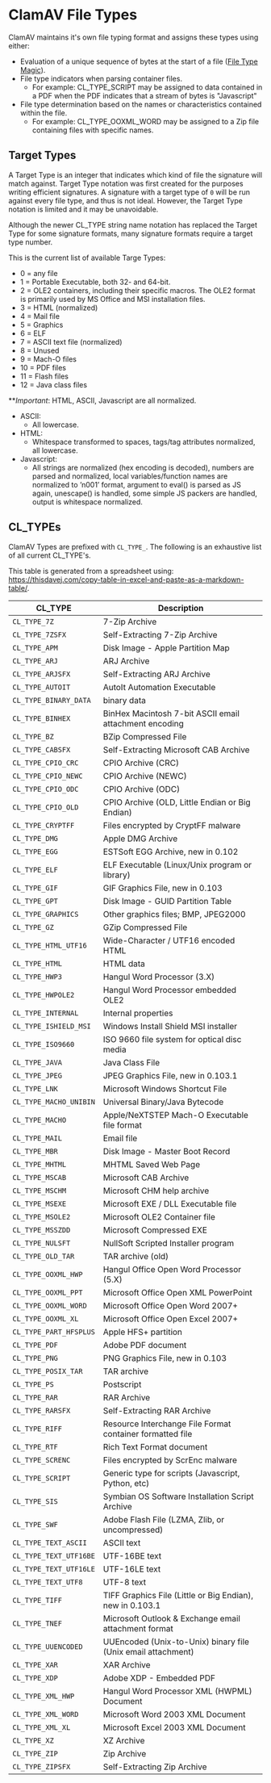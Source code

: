 # ClamAV File Types

ClamAV maintains it's own file typing format and assigns these types using either:

- Evaluation of a unique sequence of bytes at the start of a file ([File Type Magic](../manual/Signatures/FileTypeMagic.md)).
- File type indicators when parsing container files.
  - For example:
    CL_TYPE_SCRIPT may be assigned to data contained in a PDF when the PDF indicates that a stream of bytes is "Javascript"
- File type determination based on the names or characteristics contained within the file.
  - For example:
    CL_TYPE_OOXML_WORD may be assigned to a Zip file containing files with specific names.

## Target Types

A Target Type is an integer that indicates which kind of file the signature will match against. Target Type notation was first created for the purposes writing efficient signatures. A signature with a target type of `0` will be run against every file type, and thus is not ideal. However, the Target Type notation is limited and it may be unavoidable.

Although the newer CL_TYPE string name notation has replaced the Target Type for some signature formats, many signature formats require a target type number.

This is the current list of available Targe Types:

- 0 = any file
- 1 = Portable Executable, both 32- and 64-bit.
- 2 = OLE2 containers, including their specific macros. The OLE2 format is primarily used by MS Office and MSI installation files.
- 3 = HTML (normalized)
- 4 = Mail file
- 5 = Graphics
- 6 = ELF
- 7 = ASCII text file (normalized)
- 8 = Unused
- 9 = Mach-O files
- 10 = PDF files
- 11 = Flash files
- 12 = Java class files

**_Important_: HTML, ASCII, Javascript are all normalized.

- ASCII:
  - All lowercase.
- HTML:
  - Whitespace transformed to spaces, tags/tag attributes normalized, all lowercase.
- Javascript:
  - All strings are normalized (hex encoding is decoded), numbers are parsed and normalized, local variables/function names are normalized to ’n001’ format, argument to eval() is parsed as JS again, unescape() is handled, some simple JS packers are handled, output is whitespace normalized.

## CL_TYPEs

ClamAV Types are prefixed with `CL_TYPE_`.  The following is an exhaustive list of all current CL_TYPE's.

This table is generated from a spreadsheet using: <https://thisdavej.com/copy-table-in-excel-and-paste-as-a-markdown-table/>.

| CL_TYPE                | Description                                                  |
|------------------------|--------------------------------------------------------------|
| `CL_TYPE_7Z`           | 7-Zip Archive                                                |
| `CL_TYPE_7ZSFX`        | Self-Extracting 7-Zip Archive                                |
| `CL_TYPE_APM`          | Disk Image - Apple Partition Map                             |
| `CL_TYPE_ARJ`          | ARJ Archive                                                  |
| `CL_TYPE_ARJSFX`       | Self-Extracting ARJ Archive                                  |
| `CL_TYPE_AUTOIT`       | AutoIt Automation Executable                                 |
| `CL_TYPE_BINARY_DATA`  | binary data                                                  |
| `CL_TYPE_BINHEX`       | BinHex Macintosh 7-bit ASCII email attachment encoding       |
| `CL_TYPE_BZ`           | BZip Compressed File                                         |
| `CL_TYPE_CABSFX`       | Self-Extracting Microsoft CAB Archive                        |
| `CL_TYPE_CPIO_CRC`     | CPIO Archive (CRC)                                           |
| `CL_TYPE_CPIO_NEWC`    | CPIO Archive (NEWC)                                          |
| `CL_TYPE_CPIO_ODC`     | CPIO Archive (ODC)                                           |
| `CL_TYPE_CPIO_OLD`     | CPIO Archive (OLD, Little Endian or Big Endian)              |
| `CL_TYPE_CRYPTFF`      | Files encrypted by CryptFF malware                           |
| `CL_TYPE_DMG`          | Apple DMG Archive                                            |
| `CL_TYPE_EGG`          | ESTSoft EGG Archive, new in 0.102                            |
| `CL_TYPE_ELF`          | ELF Executable (Linux/Unix program or library)               |
| `CL_TYPE_GIF`          | GIF Graphics File, new in 0.103                              |
| `CL_TYPE_GPT`          | Disk Image - GUID Partition Table                            |
| `CL_TYPE_GRAPHICS`     | Other graphics files; BMP, JPEG2000                          |
| `CL_TYPE_GZ`           | GZip Compressed File                                         |
| `CL_TYPE_HTML_UTF16`   | Wide-Character / UTF16 encoded HTML                          |
| `CL_TYPE_HTML`         | HTML data                                                    |
| `CL_TYPE_HWP3`         | Hangul Word Processor (3.X)                                  |
| `CL_TYPE_HWPOLE2`      | Hangul Word Processor embedded OLE2                          |
| `CL_TYPE_INTERNAL`     | Internal properties                                          |
| `CL_TYPE_ISHIELD_MSI`  | Windows Install Shield MSI installer                         |
| `CL_TYPE_ISO9660`      | ISO 9660 file system for optical disc media                  |
| `CL_TYPE_JAVA`         | Java Class File                                              |
| `CL_TYPE_JPEG`         | JPEG Graphics File, new in 0.103.1                           |
| `CL_TYPE_LNK`          | Microsoft Windows Shortcut File                              |
| `CL_TYPE_MACHO_UNIBIN` | Universal Binary/Java Bytecode                               |
| `CL_TYPE_MACHO`        | Apple/NeXTSTEP Mach-O Executable file format                 |
| `CL_TYPE_MAIL`         | Email file                                                   |
| `CL_TYPE_MBR`          | Disk Image - Master Boot Record                              |
| `CL_TYPE_MHTML`        | MHTML Saved Web Page                                         |
| `CL_TYPE_MSCAB`        | Microsoft CAB Archive                                        |
| `CL_TYPE_MSCHM`        | Microsoft CHM help archive                                   |
| `CL_TYPE_MSEXE`        | Microsoft EXE / DLL Executable file                          |
| `CL_TYPE_MSOLE2`       | Microsoft OLE2 Container file                                |
| `CL_TYPE_MSSZDD`       | Microsoft Compressed EXE                                     |
| `CL_TYPE_NULSFT`       | NullSoft Scripted Installer program                          |
| `CL_TYPE_OLD_TAR`      | TAR archive (old)                                            |
| `CL_TYPE_OOXML_HWP`    | Hangul Office Open Word Processor (5.X)                      |
| `CL_TYPE_OOXML_PPT`    | Microsoft Office Open XML PowerPoint                         |
| `CL_TYPE_OOXML_WORD`   | Microsoft Office Open Word 2007+                             |
| `CL_TYPE_OOXML_XL`     | Microsoft Office Open Excel 2007+                            |
| `CL_TYPE_PART_HFSPLUS` | Apple HFS+ partition                                         |
| `CL_TYPE_PDF`          | Adobe PDF document                                           |
| `CL_TYPE_PNG`          | PNG Graphics File, new in 0.103                              |
| `CL_TYPE_POSIX_TAR`    | TAR archive                                                  |
| `CL_TYPE_PS`           | Postscript                                                   |
| `CL_TYPE_RAR`          | RAR Archive                                                  |
| `CL_TYPE_RARSFX`       | Self-Extracting RAR Archive                                  |
| `CL_TYPE_RIFF`         | Resource Interchange File Format container formatted file    |
| `CL_TYPE_RTF`          | Rich Text Format document                                    |
| `CL_TYPE_SCRENC`       | Files encrypted by ScrEnc malware                            |
| `CL_TYPE_SCRIPT`       | Generic type for scripts (Javascript, Python, etc)           |
| `CL_TYPE_SIS`          | Symbian OS Software Installation Script Archive              |
| `CL_TYPE_SWF`          | Adobe Flash File (LZMA, Zlib, or uncompressed)               |
| `CL_TYPE_TEXT_ASCII`   | ASCII text                                                   |
| `CL_TYPE_TEXT_UTF16BE` | UTF-16BE text                                                |
| `CL_TYPE_TEXT_UTF16LE` | UTF-16LE text                                                |
| `CL_TYPE_TEXT_UTF8`    | UTF-8 text                                                   |
| `CL_TYPE_TIFF`         | TIFF Graphics File (Little or Big Endian), new in 0.103.1    |
| `CL_TYPE_TNEF`         | Microsoft Outlook & Exchange email attachment format         |
| `CL_TYPE_UUENCODED`    | UUEncoded (Unix-to-Unix) binary file (Unix email attachment) |
| `CL_TYPE_XAR`          | XAR Archive                                                  |
| `CL_TYPE_XDP`          | Adobe XDP - Embedded PDF                                     |
| `CL_TYPE_XML_HWP`      | Hangul Word Processor XML (HWPML) Document                   |
| `CL_TYPE_XML_WORD`     | Microsoft Word 2003 XML Document                             |
| `CL_TYPE_XML_XL`       | Microsoft Excel 2003 XML Document                            |
| `CL_TYPE_XZ`           | XZ Archive                                                   |
| `CL_TYPE_ZIP`          | Zip Archive                                                  |
| `CL_TYPE_ZIPSFX`       | Self-Extracting Zip Archive                                  |
